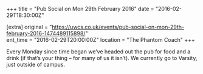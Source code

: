+++
title = "Pub Social on Mon 29th February 2016"
date = "2016-02-29T18:30:00Z"

[extra]
original = "https://uwcs.co.uk/events/pub-social-on-mon-29th-february-2016-1474489115898/"    
ent_time = "2016-02-29T20:00:00Z"
location = "The Phantom Coach"
+++

Every Monday since time began we’ve headed out the pub for food and a drink (if that’s your thing – for many of us it isn’t). We currently go to Varsity, just outside of campus.

